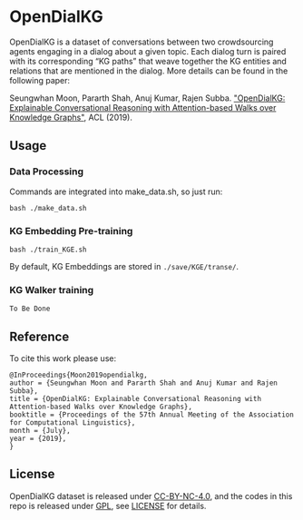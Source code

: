 # OpenDialKG 

OpenDialKG is a dataset of conversations between two crowdsourcing agents engaging in a dialog about a given topic. Each dialog turn is paired with its corresponding “KG paths” that weave together the KG entities and relations that are mentioned in the dialog. More details can be found in the following paper:

Seungwhan Moon, Pararth Shah, Anuj Kumar, Rajen Subba. ["OpenDialKG: Explainable Conversational Reasoning with Attention-based Walks over Knowledge Graphs"](https://www.aclweb.org/anthology/P19-1081.pdf), ACL (2019).

## Usage

### Data Processing
Commands are integrated into make_data.sh, so just run:
```
bash ./make_data.sh
```

### KG Embedding Pre-training
```
bash ./train_KGE.sh
```
By default, KG Embeddings are stored in `./save/KGE/transe/`.

###  KG Walker training

```
To Be Done
```

## Reference

To cite this work please use:
```
@InProceedings{Moon2019opendialkg,
author = {Seungwhan Moon and Pararth Shah and Anuj Kumar and Rajen Subba},
title = {OpenDialKG: Explainable Conversational Reasoning with Attention-based Walks over Knowledge Graphs},
booktitle = {Proceedings of the 57th Annual Meeting of the Association for Computational Linguistics},
month = {July},
year = {2019},
}
```

## License
OpenDialKG dataset is released under [CC-BY-NC-4.0](https://creativecommons.org/licenses/by-nc/4.0/legalcode), and the codes in this repo is released under [GPL](https://www.gnu.org/licenses/gpl-3.0.en.html), see [LICENSE](LICENSE) for details.
